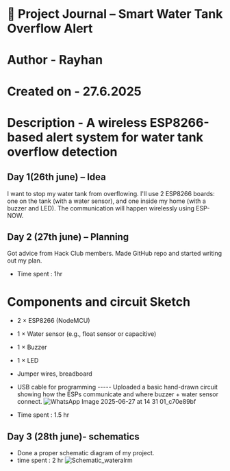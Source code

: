 # 📓 Project Journal – Smart Water Tank Overflow Alert
# Author - Rayhan 
# Created on - 27.6.2025
# Description - A wireless ESP8266-based alert system for water tank overflow detection
## Day 1(26th june) – Idea 
I want to stop my water tank from overflowing. I'll use 2 ESP8266 boards: one on the tank (with a water sensor), and one inside my home (with a buzzer and LED). The communication will happen wirelessly using ESP-NOW.

## Day 2 (27th june) – Planning
Got advice from Hack Club members. Made GitHub repo and started writing out my plan.
- Time spent : 1hr
# Components and circuit Sketch
- 2 × ESP8266 (NodeMCU)
- 1 × Water sensor (e.g., float sensor or capacitive)
- 1 × Buzzer
- 1 × LED
- Jumper wires, breadboard
- USB cable for programming
----- Uploaded a basic hand-drawn circuit showing how the ESPs communicate and where buzzer + water sensor connect.
  ![WhatsApp Image 2025-06-27 at 14 31 01_c70e89bf](https://github.com/user-attachments/assets/50b4b1f6-143b-49b5-a914-9f3008202d1d)

- Time spent : 1.5 hr
## Day 3 (28th june)- schematics
- Done a proper schematic diagram of my project.
- time spent : 2 hr
![Schematic_wateralrm](https://github.com/user-attachments/assets/eebf3a0b-ef7a-480d-8f08-b981004aeb6e)

